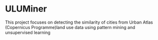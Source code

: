 # ULUMiner
This project focuses on detecting the similarity of cities from Urban Atlas (Copernicus Programme)land use data using pattern mining and unsupervised learning
